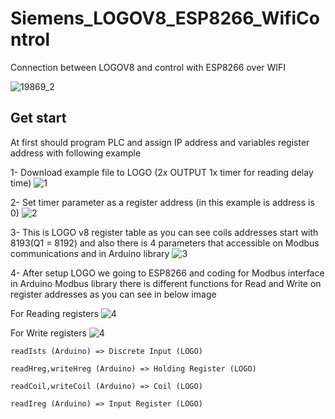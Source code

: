 # Siemens_LOGOV8_ESP8266_WifiControl
Connection between LOGOV8 and control with ESP8266 over WIFI

![19869_2](https://github.com/amirsayyad7686/Siemens_LOGOV8_ESP8266_WifiControl/assets/78236642/6e04f102-e3b9-4c08-89ae-749672574f20)

## Get start

At first should program PLC and assign IP address and variables register address with following example

1- Download example file to LOGO (2x OUTPUT 1x timer for reading delay time)
![1](https://github.com/amirsayyad7686/Siemens_LOGOV8_ESP8266_WifiControl/assets/78236642/9357f927-f6b1-44af-aea4-9184242d0065)

2- Set timer parameter as a register address (in this example is address is 0)
![2](https://github.com/amirsayyad7686/Siemens_LOGOV8_ESP8266_WifiControl/assets/78236642/2ba40dd5-d132-4d11-81cc-ae3a72a025e9)

3- This is LOGO v8 register table as you can see coils addresses start with 8193(Q1 = 8192)
and also there is 4 parameters that accessible on Modbus communications and in Arduino library
![3](https://github.com/amirsayyad7686/Siemens_LOGOV8_ESP8266_WifiControl/assets/78236642/67a904d3-b190-49bf-a53c-41423b14ca69)

4- After setup LOGO we going to ESP8266 and coding for Modbus interface 
in Arduino Modbus library there is different functions for Read and Write on register addresses as you can see in below image

For Reading registers
![4](https://github.com/amirsayyad7686/Siemens_LOGOV8_ESP8266_WifiControl/assets/78236642/d3d8d8b9-0caf-4bc9-86ba-5f19fc279ef9)

For Write registers
![4](https://github.com/amirsayyad7686/Siemens_LOGOV8_ESP8266_WifiControl/assets/78236642/1a5d3928-f597-4ed2-b545-e6f433340492)



`readIsts (Arduino) => Discrete Input (LOGO)`

`readHreg,writeHreg (Arduino) => Holding Register (LOGO)`

`readCoil,writeCoil (Arduino) => Coil (LOGO)`

`readIreg (Arduino) => Input Register (LOGO)`

